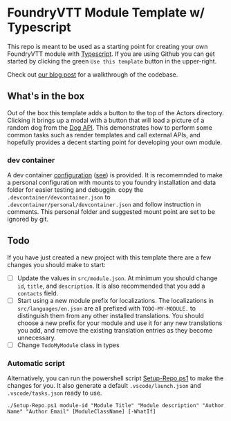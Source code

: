 # FoundryVTT Module Template w/ Typescript

This repo is meant to be used as a starting point for creating your own FoundryVTT module with [Typescript][2]. If you are using Github you can get started by clicking the green `Use this template` button in the upper-right.

Check out [our blog post][4] for a walkthrough of the codebase.

## What's in the box

Out of the box this template adds a button to the top of the Actors directory. Clicking it brings up a modal with a button that will load a picture of a random dog from the [Dog API][3]. This demonstrates how to perform some common tasks such as render templates and call external APIs, and hopefully provides a decent starting point for developing your own module.

### dev container

A dev container [configuration](.devcontainer/devcontainer.json) ([see][5]) is provided. It is recomemnded to make a personal configuration with mounts to you foundry installation and data folder for easier testing and debuggin. copy the `.devcontainer/devcontainer.json` to `.devcontainer/personal/devcontainer.json` and follow instruction in comments. This personal folder and suggested mount point are set to be ignored by git.

## Todo

If you have just created a new project with this template there are a few changes you should make to start:

- [ ] Update the values in `src/module.json`. At minimum you should change `id`, `title`, and `description`. It is also recommended that you add a `contacts` field.
- [ ] Start using a new module prefix for localizations. The localizations in `src/languages/en.json` are all prefixed with `TODO-MY-MODULE.` to distinguish them from any other installed translations. You should choose a new prefix for your module and use it for any new translations you add, and remove the existing translation entries as they become unnecessary.
- [ ] Change `TodoMyModule` class in types

### Automatic script

Alternatively, you can run the powershell script [Setup-Repo.ps1](Setup-Repo.ps1) to make the changes for you. It also generate a default `.vscode/launch.json` and `.vscode/tasks.json` ready to use.

```pwsh
./Setup-Repo.ps1 module-id "Module Title" "Module description" "Author Name" "Author Email" [ModuleClassName] [-WhatIf]
```

[1]: https://foundryvtt.com/
[2]: https://www.typescriptlang.org/
[3]: https://dog.ceo/dog-api/
[4]: https://bringingfire.com/blog/intro-to-foundry-module-development
[5]: https://code.visualstudio.com/docs/devcontainers/containers
